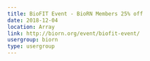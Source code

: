 ```yaml
---
title: BioFIT Event - BioRN Members 25% off
date: 2018-12-04
location: Array
link: http://biorn.org/event/biofit-event/
usergroup: biorn
type: usergroup
---
```

